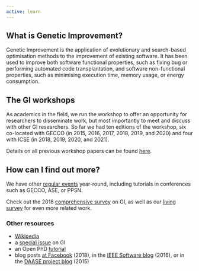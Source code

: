 ```yaml
---
active: learn
---
```


## What is Genetic Improvement?

Genetic Improvement is the application of evolutionary and search-based optimisation methods to the improvement of existing software.
It has been used to improve both software functional properties, such as fixing bug or performing automated code transplantation, and software non-functional properties, such as minimising execution time, memory usage, or energy consumption.


## The GI workshops

As academics in the field, we run the workshop to offer an opportunity for researchers to disseminate work, but most importantly to meet and discuss with other GI researchers.
So far we had ten editions of the workshop, six co-located with GECCO (in 2015, 2016, 2017, 2018, 2019, and 2020) and four with ICSE (in 2018, 2019, 2020, and 2021).

Details on all previous workshop papers can be found [here](../events/papers).


## How can I find out more?

We have other [regular events](../events/gi) year-round, including tutorials in conferences such as GECCO, ASE, or PPSN.

Check out the 2018 [comprehensive survey](http://ieeexplore.ieee.org/document/7911210) on GI, as well as our [living survey](survey) for even more related work.


### Other resources

- [Wikipedia](https://en.wikipedia.org/wiki/Genetic_improvement_%28computer_science%29)
- a [special issue](https://link.springer.com/journal/10710/18/1) on GI
- an Open PhD [tutorial](http://phdopen.mimuw.edu.pl/index.php?page=z15w1)
- blog posts [at Facebook](https://engineering.fb.com/2018/09/13/developer-tools/finding-and-fixing-software-bugs-automatically-with-sapfix-and-sapienz/) (2018), in the [IEEE Software blog](http://blog.ieeesoftware.org/2016/02/genetic-improvement.html) (2016), or in the [DAASE project blog](https://daaseblog.wordpress.com/2015/08/07/revolutionising-the-process-of-software-development/) (2015)
